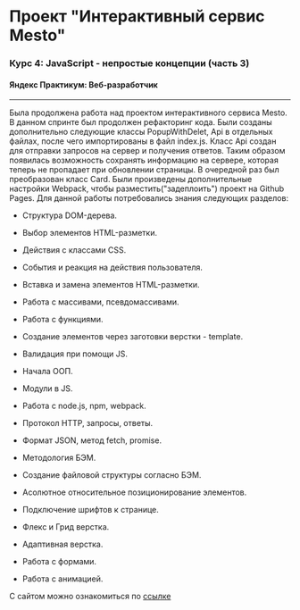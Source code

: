 # Проект "Интерактивный сервис Mesto"
### Курс 4: JavaScript - непростые концепции (часть 3)
#### Яндекс Практикум: Веб-разработчик
----------------------------------------------

Была продолжена работа над проектом интерактивного сервиса Mesto. В данном спринте был продолжен рефакторинг кода. Были созданы дополнительно следующие классы PopupWithDelet, Api в отдельных файлах, после чего импортированы в файл index.js. Класс Api создан для отправки запросов на сервер и получения ответов. Таким образом появилась возможность сохранять информацию на сервере, которая теперь не пропадает при обновлении страницы.
В очередной раз был преобразован класс Card.
Были произведены дополнительные настройки Webpack, чтобы разместить("задеплоить") проект на Github Pages.
Для данной работы потребовались знания следующих разделов:

* Структура DOM-дерева.
* Выбор элементов HTML-разметки.
* Действия с классами CSS.
* События и реакция на действия пользователя.
* Вставка и замена элементов HTML-разметки.
* Работа с массивами, псевдомассивами.
* Работа с функциями.
* Создание элементов через заготовки верстки - template.
* Валидация при помощи JS.
* Начала ООП.
* Модули в JS.
* Работа с node.js, npm, webpack.
* Протокол HTTP, запросы, ответы.
* Формат JSON, метод fetch, promise.


* Методология БЭМ.
* Создание файловой структуры согласно БЭМ.
* Асолютное относительное позиционирование элементов.
* Подключение шрифтов к странице.
* Флекс и Грид верстка.
* Адаптивная верстка.
* Работа с формами.
* Работа с анимацией.


С сайтом можно ознакомиться по [ссылке](https://dvbak.github.io/mesto/)

